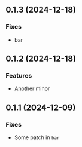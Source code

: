 ## 0.1.3 (2024-12-18)

### Fixes

- bar

## 0.1.2 (2024-12-18)

### Features

- Another minor

## 0.1.1 (2024-12-09)

### Fixes

- Some patch in `bar`
